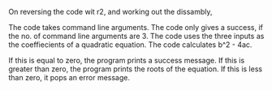  On reversing the code wit r2, and working out the dissambly,
 
 The code takes command line arguments.  The code only gives a success, if the no. of command line arguments are 3.
   The code uses the three inputs as the coeffiecients of a quadratic equation.  The code calculates b^2 - 4ac.
   
   If this is equal to zero, the program prints a success message.
   If this is greater than zero, the program prints the roots of the equation.
   If this is less than zero, it pops an error message.
   
